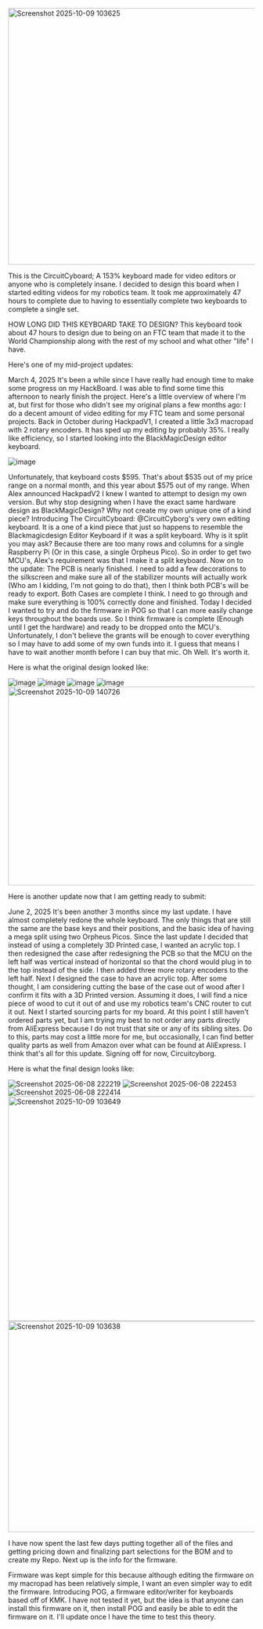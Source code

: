 <img width="1340" height="523" alt="Screenshot 2025-10-09 103625" src="https://github.com/user-attachments/assets/ae4bae84-dea4-41b2-8003-cc5e322ce57d" />

This is the CircuitCyboard; A 153% keyboard made for video editors or anyone who is completely insane. I decided to design this board when I started editing videos for my robotics team. It took me approximately 47 hours to complete due to having to essentially complete two keyboards to complete a single set. 

HOW LONG DID THIS KEYBOARD TAKE TO DESIGN?
This keyboard took about 47 hours to design due to being on an FTC team that made it to the World Championship along with the rest of my school and what other "life" I have.

Here's one of my mid-project updates:

March 4, 2025
It's been a while since I have really had enough time to make some progress on my HackBoard. I was able to find some time this afternoon to nearly finish the project. Here's a little overview of where I'm at, but first for those who didn't see my original plans a few months ago: I do a decent amount of video editing for my FTC team and some personal projects. Back in October during HackpadV1, I created a little 3x3 macropad with 2 rotary encoders. It has sped up my editing by probably 35%. I really like efficiency, so I started looking into the BlackMagicDesign editor keyboard.

![image](https://github.com/user-attachments/assets/f7811efe-43c5-4441-90d0-d2a684436196)

Unfortunately, that keyboard costs $595. That's about $535 out of my price range on a normal month, and this year about $575 out of my range. When Alex announced HackpadV2 I knew I wanted to attempt to design my own version. But why stop designing when I have the exact same hardware design as BlackMagicDesign? Why not create my own unique one of a kind piece?
Introducing The CircuitCyboard: @CircuitCyborg's very own editing keyboard. It is a one of a kind piece that just so happens to resemble the Blackmagicdesign Editor Keyboard if it was a split keyboard. Why is it split you may ask? Because there are too many rows and columns for a single Raspberry Pi (Or in this case, a single Orpheus Pico). So in order to get two MCU's, Alex's requirement was that I make it a split keyboard. Now on to the update: The PCB is nearly finished. I need to add a few decorations to the silkscreen and make sure all of the stabilizer mounts will actually work (Who am I kidding, I'm not going to do that), then I think both PCB's will be ready to export. Both Cases are complete I think. I need to go through and make sure everything is 100% correctly done and finished. Today I decided I wanted to try and do the firmware in POG so that I can more easily change keys throughout the boards use. So I think firmware is complete (Enough until I get the hardware) and ready to be dropped onto the MCU's. Unfortunately, I don't believe the grants will be enough to cover everything so I may have to add some of my own funds into it. I guess that means I have to wait another month before I can buy that mic. Oh Well. It's worth it.

Here is what the original design looked like:

![image](https://github.com/user-attachments/assets/b46773fc-0c9d-4071-86e6-14f0601286d3)
![image](https://github.com/user-attachments/assets/360297f8-e9a7-49f5-bab6-59e192d0c877)
![image](https://github.com/user-attachments/assets/4988ab8b-f849-49e7-b123-b960509d991b)
![image](https://github.com/user-attachments/assets/8a1756d9-0ac4-4bd1-84a9-3e8521226acb)
<img width="563" height="405" alt="Screenshot 2025-10-09 140726" src="https://github.com/user-attachments/assets/d84b7837-8b61-42d7-bdd7-8734d7bc0986" />



Here is another update now that I am getting ready to submit:

June 2, 2025
It's been another 3 months since my last update. I have almost completely redone the whole keyboard. The only things that are still the same are the base keys and their positions, and the basic idea of having a mega split using two Orpheus Picos. Since the last update I decided that instead of using a completely 3D Printed case, I wanted an acrylic top. I then redesigned the case after redesigning the PCB so that the MCU on the left half was vertical instead of horizontal so that the chord would plug in to the top instead of the side. I then added three more rotary encoders to the left half. Next I designed the case to have an acrylic top. After some thought, I am considering cutting the base of the case out of wood after I confirm it fits with a 3D Printed version. Assuming it does, I will find a nice piece of wood to cut it out of and use my robotics team's CNC router to cut it out. Next I started sourcing parts for my board. At this point I still haven't ordered parts yet, but I am trying my best to not order any parts directly from AliExpress because I do not trust that site or any of its sibling sites. Do to this, parts may cost a little more for me, but occasionally, I can find better quality parts as well from Amazon over what can be found at AliExpress. I think that's all for this update. Signing off for now, Circuitcyborg.

Here is what the final design looks like:

![Screenshot 2025-06-08 222219](https://github.com/user-attachments/assets/0ae69ea6-9b46-4161-81f8-ff17e50ab264)
![Screenshot 2025-06-08 222453](https://github.com/user-attachments/assets/4f923500-1848-4de1-bc8f-d5b27e6c8a19)
![Screenshot 2025-06-08 222414](https://github.com/user-attachments/assets/280843d4-057b-4a95-91af-f6d8b7619b76)
<img width="812" height="458" alt="Screenshot 2025-10-09 103649" src="https://github.com/user-attachments/assets/ac71b261-f5b6-4f14-aee3-891b64e1259c" />
<img width="679" height="430" alt="Screenshot 2025-10-09 103638" src="https://github.com/user-attachments/assets/917a39be-1979-4cfd-8fbd-c1f70f474e97" />


I have now spent the last few days putting together all of the files and getting pricing down and finalizing part selections for the BOM and to create my Repo. Next up is the info for the firmware.

Firmware was kept simple for this because although editing the firmware on my macropad has been relatively simple, I want an even simpler way to edit the firmware. Introducing POG, a firmware editor/writer for keyboards based off of KMK. I have not tested it yet, but the idea is that anyone can install this firmware on it, then install POG and easily be able to edit the firmware on it. I'll update once I have the time to test this theory.




